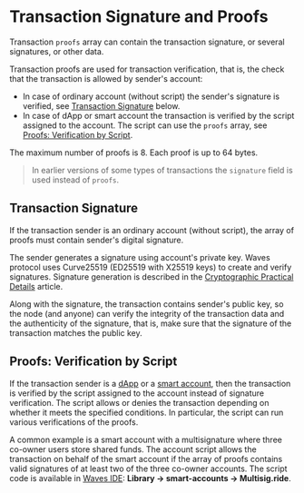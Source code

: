# Transaction Signature and Proofs

Transaction `proofs` array can contain the transaction signature, or several signatures, or other data.

Transaction proofs are used for transaction verification, that is, the check that the transaction is allowed by sender's account:

* In case of ordinary account (without script) the sender's signature is verified, see [Transaction Signature](#transaction-signature) below.
* In case of dApp or smart account the transaction is verified by the script assigned to the account. The script can use the `proofs` array, see [Proofs: Verification by Script](#proofs-verification-by-script).

The maximum number of proofs is 8. Each proof is up to 64 bytes.

> In earlier versions of some types of transactions the `signature` field is used instead of `proofs`.

## Transaction Signature

If the transaction sender is an ordinary account (without script), the array of proofs must contain sender's digital signature.

The sender generates a signature using account's private key. Waves protocol uses Curve25519 (ED25519 with X25519 keys) to create and verify signatures. Signature generation is described in the [Cryptographic Practical Details](/en/blockchain/waves-protocol/cryptographic-practical-details) article.

Along with the signature, the transaction contains sender's public key, so the node (and anyone) can verify the integrity of the transaction data and the authenticity of the signature, that is, make sure that the signature of the transaction matches the public key.

## Proofs: Verification by Script

If the transaction sender is a [dApp](/en/blockchain/account/dapp) or a [smart account](/ru/blockchain/account/smart-account), then the transaction is verified by the script assigned to the account instead of signature verification. The script allows or denies the transaction depending on whether it meets the specified conditions. In particular, the script can run various verifications of the proofs.

A common example is a smart account with a multisignature where three co-owner users store shared funds. The account script allows the transaction on behalf of the smart account if the array of proofs contains valid signatures of at least two of the three co-owner accounts. The script code is available in [Waves IDE](https://waves-ide.com/): **Library → smart-accounts → Multisig.ride**.
